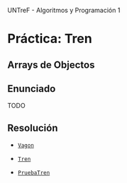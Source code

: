 UNTreF - Algoritmos y Programación 1

# Práctica: Tren

## Arrays de Objectos

## Enunciado

TODO

## Resolución

 * [`Vagon`](src/Vagon.java)
 
 * [`Tren`](src/Tren.java)

 * [`PruebaTren`](src/PruebaTren.java)
